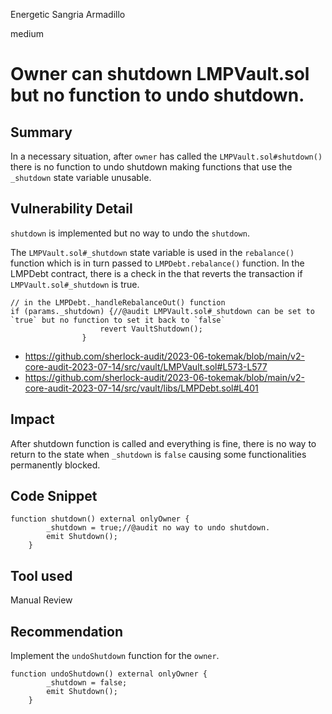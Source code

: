 Energetic Sangria Armadillo

medium

# Owner can shutdown LMPVault.sol but no function to undo shutdown.
## Summary
In a necessary situation, after `owner` has called the `LMPVault.sol#shutdown()` there is no function to undo shutdown making functions that use the `_shutdown` state variable unusable.

## Vulnerability Detail
`shutdown` is implemented but no way to undo the `shutdown`. 

The `LMPVault.sol#_shutdown` state variable is used in the `rebalance()` function which is in turn passed to `LMPDebt.rebalance()` function. In the LMPDebt contract, there is a check in the that reverts the transaction if `LMPVault.sol#_shutdown` is true.

```solidity
// in the LMPDebt._handleRebalanceOut() function
if (params._shutdown) {//@audit LMPVault.sol#_shutdown can be set to `true` but no function to set it back to `false`
                    revert VaultShutdown();
                }
```
- https://github.com/sherlock-audit/2023-06-tokemak/blob/main/v2-core-audit-2023-07-14/src/vault/LMPVault.sol#L573-L577
- https://github.com/sherlock-audit/2023-06-tokemak/blob/main/v2-core-audit-2023-07-14/src/vault/libs/LMPDebt.sol#L401

## Impact
After shutdown function is called and everything is fine, there is no way to return to the state when `_shutdown` is `false` causing some functionalities permanently blocked.

## Code Snippet
```solidity
function shutdown() external onlyOwner {
        _shutdown = true;//@audit no way to undo shutdown.
        emit Shutdown();
    }
```

## Tool used
Manual Review

## Recommendation
Implement the `undoShutdown` function for the `owner`.

```solidity
function undoShutdown() external onlyOwner {
        _shutdown = false;
        emit Shutdown();
    }
```